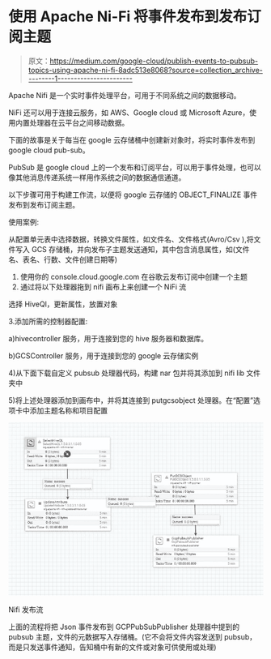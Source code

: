 # 使用 Apache Ni-Fi 将事件发布到发布订阅主题

> 原文：<https://medium.com/google-cloud/publish-events-to-pubsub-topics-using-apache-ni-fi-8adc513e8068?source=collection_archive---------1----------------------->

Apache Nifi 是一个实时事件处理平台，可用于不同系统之间的数据移动。

NiFi 还可以用于连接云服务，如 AWS、Google cloud 或 Microsoft Azure，使用内置处理器在云平台之间移动数据。

下面的故事是关于每当在 google 云存储桶中创建新对象时，将实时事件发布到 google cloud pub-sub。

PubSub 是 google cloud 上的一个发布和订阅平台，可以用于事件处理，也可以像其他消息传递系统一样用作系统之间的数据通信通道。

以下步骤可用于构建工作流，以便将 google 云存储的 OBJECT_FINALIZE 事件发布到发布订阅主题。

使用案例:

从配置单元表中选择数据，转换文件属性，如文件名、文件格式(Avro/Csv ),将文件写入 GCS 存储桶，并向发布子主题发送通知，其中包含消息属性，如(文件名、表名、行数、文件创建日期等)

1.  使用你的 console.cloud.google.com 在谷歌云发布订阅中创建一个主题
2.  通过将以下处理器拖到 nifi 画布上来创建一个 NiFi 流

选择 HiveQl，更新属性，放置对象

3.添加所需的控制器配置:

a)hivecontroller 服务，用于连接到您的 hive 服务器和数据库。

b)GCSController 服务，用于连接到您的 google 云存储实例

4)从下面下载自定义 pubsub 处理器代码，构建 nar 包并将其添加到 nifi lib 文件夹中

5)将上述处理器添加到画布中，并将其连接到 putgcsobject 处理器。在“配置”选项卡中添加主题名称和项目配置

![](img/48848107af38320edc1bb2155878f50d.png)

Nifi 发布流

上面的流程将把 Json 事件发布到 GCPPubSubPublisher 处理器中提到的 pubsub 主题，文件的元数据写入存储桶。(它不会将文件内容发送到 pubsub，而是只发送事件通知，告知桶中有新的文件或对象可供使用或处理)